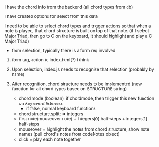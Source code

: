 I have the chord info from the backend (all chord types from db)

I have created options for select from this data

I need to be able to select chord types and trigger actions so that when a note is played, that chord structure is built on top of that note.
(if I select Major Triad, then go to C on the keyboard, it should highlight and play a C Major Triad)

- from selection, typically there is a form req involved
1. form tag, action to index.html(?) I think

2. Upon selection, index.js needs to recognize that selection (probably by name) 
    <!-- -   function findSelectedElement() {
	        document.getElementsByClassName("whatever").find(el => el.selected)
        } 
        - let selectedChord = Chord.find(name === findSelectedElement().innerText) # figure out actual syntax -->

3. After recognition, chord structure needs to be implemented (new function for all chord types based on STRUCTURE string)
    - chord mode (boolean); if chordmode, then trigger this new function on *key event listeners*
        - if false, normal keyboard functions
    - chord structure.split; => integers
    - first note(mouseover note) + integers[0] half-steps + integers[1] half-steps
    - mouseover = highlight the notes from chord structure, show note names (pull chord's notes from codeNotes object)
    - click = play each note together